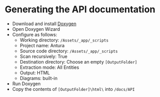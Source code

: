 # Generating the API documentation

- Download and install [Doxygen](http://www.stack.nl/~dimitri/doxygen/index.html)
- Open Doxygen Wizard
- Configure as follows:
  - Working directory: `/Assets/_app/_scripts`
  - Project name: Antura
  - Source code directory: `/Assets/_app/_scripts`
  - Scan recursively: True
  - Destination directory: Choose an empty `[OutputFolder]`
  - Extraction mode: All Entities
  - Output: HTML
  - Diagrams: built-in
- Run Doxygen
- Copy the contents of `[OutputFolder]\html\` into `/docs/API`
